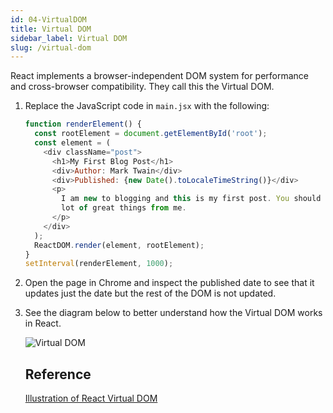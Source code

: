 ```yaml
---
id: 04-VirtualDOM
title: Virtual DOM
sidebar_label: Virtual DOM
slug: /virtual-dom
---
```


React implements a browser-independent DOM system for performance and cross-browser compatibility. They call this the Virtual DOM.

1. Replace the JavaScript code in `main.jsx` with the following:

   ```js
   function renderElement() {
     const rootElement = document.getElementById('root');
     const element = (
       <div className="post">
         <h1>My First Blog Post</h1>
         <div>Author: Mark Twain</div>
         <div>Published: {new Date().toLocaleTimeString()}</div>
         <p>
           I am new to blogging and this is my first post. You should expect a
           lot of great things from me.
         </p>
       </div>
     );
     ReactDOM.render(element, rootElement);
   }
   setInterval(renderElement, 1000);
   ```

2. Open the page in Chrome and inspect the published date to see that it updates just the date but the rest of the DOM is not updated.

3. See the diagram below to better understand how the Virtual DOM works in React.

   ![Virtual DOM](https://user-images.githubusercontent.com/1474579/98454703-84cddf80-2135-11eb-91a3-cdcb7eb47712.png)

   ## Reference

   [Illustration of React Virtual DOM](https://illustrated.dev/react-vdom)
